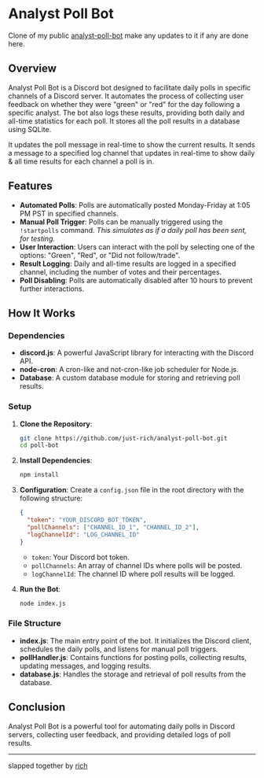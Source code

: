 # Analyst Poll Bot

Clone of my public [analyst-poll-bot](https://github.com/just-rich/analyst-poll-bot) make any updates to it if any are done here.

## Overview

Analyst Poll Bot is a Discord bot designed to facilitate daily polls in specific channels of a Discord server. It automates the process of collecting user feedback on whether they were "green" or "red" for the day following a specific analyst. The bot also logs these results, providing both daily and all-time statistics for each poll. It stores all the poll results in a database using SQLite.

It updates the poll message in real-time to show the current results. It sends a message to a specified log channel that updates in real-time to show daily & all time results for each channel a poll is in.

## Features

- **Automated Polls**: Polls are automatically posted Monday-Friday at 1:05 PM PST in specified channels.
- **Manual Poll Trigger**: Polls can be manually triggered using the `!startpolls` command. *This simulates as if a daily poll has been sent, for testing.*
- **User Interaction**: Users can interact with the poll by selecting one of the options: "Green", "Red", or "Did not follow/trade".
- **Result Logging**: Daily and all-time results are logged in a specified channel, including the number of votes and their percentages.
- **Poll Disabling**: Polls are automatically disabled after 10 hours to prevent further interactions.

## How It Works

### Dependencies

- **discord.js**: A powerful JavaScript library for interacting with the Discord API.
- **node-cron**: A cron-like and not-cron-like job scheduler for Node.js.
- **Database**: A custom database module for storing and retrieving poll results.

### Setup

1. **Clone the Repository**:
   ```sh
   git clone https://github.com/just-rich/analyst-poll-bot.git
   cd poll-bot
   ```

2. **Install Dependencies**:
   ```sh
   npm install
   ```

3. **Configuration**:
   Create a `config.json` file in the root directory with the following structure:
   ```json
   {
     "token": "YOUR_DISCORD_BOT_TOKEN",
     "pollChannels": ["CHANNEL_ID_1", "CHANNEL_ID_2"],
     "logChannelId": "LOG_CHANNEL_ID"
   }
   ```
   - `token`: Your Discord bot token.
   - `pollChannels`: An array of channel IDs where polls will be posted.
   - `logChannelId`: The channel ID where poll results will be logged.

4. **Run the Bot**:
   ```sh
   node index.js
   ```

### File Structure

- **index.js**: The main entry point of the bot. It initializes the Discord client, schedules the daily polls, and listens for manual poll triggers.
- **pollHandler.js**: Contains functions for posting polls, collecting results, updating messages, and logging results.
- **database.js**: Handles the storage and retrieval of poll results from the database.

## Conclusion

Analyst Poll Bot is a powerful tool for automating daily polls in Discord servers, collecting user feedback, and providing detailed logs of poll results.

---
slapped together by [rich](https://richw.xyz)
